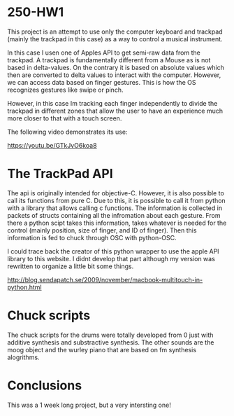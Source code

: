 # 250-HW1

This project is an attempt to use only the computer keyboard and trackpad (mainly the trackpad in this case) as a way
to control a musical instrument.

In this case I usen one of Apples API to get semi-raw data from the trackpad.
A trackpad is fundamentally different from a Mouse as is not based in delta-values. On the contrary it is based on absolute
values which then are converted to delta values to interact with the computer. However, we can access data
based on finger gestures. This is how the OS recognizes gestures like swipe or pinch.

However, in this case Im tracking each finger independently to divide the trackpad in different zones
that allow the user to have an experience much more closer to that with a touch screen.

The following video demonstrates its use:

https://youtu.be/GTkJvO6koa8


# The TrackPad API
The api is originally intended for objective-C. However, it is also possible to call its functions from pure C.
Due to this, it is possible to call it from python with a library that allows calling c functions.
The information is collected in packets of structs containing all the infromation about each gesture. From there
a python scipt takes this information, takes whatever is needed for the control (mainly position, size of finger,
and ID of finger). Then this information is fed to chuck through OSC with python-OSC.

I could trace back the creator of this python wrapper to use the apple API library to this website.
I didnt develop that part although my version was rewritten to organize a little bit some things.

http://blog.sendapatch.se/2009/november/macbook-multitouch-in-python.html

# Chuck scripts

The chuck scripts for the drums were totally developed from 0 just with additive synthesis and substractive synthesis.
The other sounds are the moog object and the wurley piano that are based on fm synthesis alogrithms.

# Conclusions

This was a 1 week long project, but a very intersting one!

